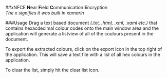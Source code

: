 ##xNFCE
**N**ear **F**ield **C**ommunication **E**ncryption  
*The x signifies it was built in xamarin*

###Usage
Drag a text based document *(.txt, .html, .xml, .xaml etc.)* that contains hexacdecimal colour codes onto the main window area and the application will generate a listview of all of the coulours present in the document.  

To export the extracted colours, click on the export icon in the top right of the application. This will save a text file with a list of all hex colours in the application.

To clear the list, simply hit the clear list icon.

